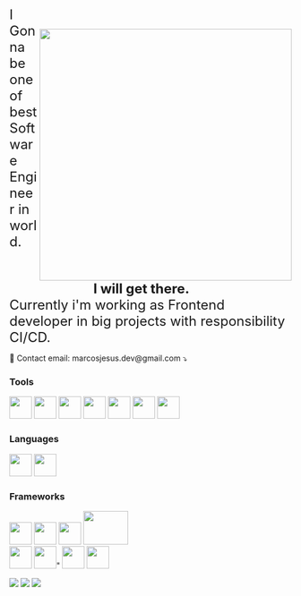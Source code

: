 <img style = "margin-top: 40px;" align="right" width = "450" src="https://user-images.githubusercontent.com/83055784/178975100-41e15a7f-ce2e-48de-9094-ed5c9c923be3.png">

<span align="left" style="font-size:24px;"> 
  I Gonna be one of best Software Engineer in world.
  <br> <b style="margin-left:150px;">I will get there.</b><br>
  Currently i'm working as Frontend developer in big projects with responsibility CI/CD.
	
</span>
<p>
   💌 Contact email: marcosjesus.dev@gmail.com ⤵️
</p>

### Tools
<p align="left">
  <img src="https://cdn.jsdelivr.net/gh/devicons/devicon/icons/filezilla/filezilla-plain.svg" width="40px" height="40px"/>
  <img src="https://cdn.jsdelivr.net/gh/devicons/devicon/icons/webpack/webpack-original.svg" width="40px" height="40px" />
  <img src="https://cdn.jsdelivr.net/gh/devicons/devicon/icons/docker/docker-original.svg" width="40px" height="40px" />
  <img src="https://cdn.jsdelivr.net/gh/devicons/devicon/icons/gulp/gulp-plain.svg" width="40px" height="40px" />
  <img src="https://cdn.jsdelivr.net/gh/devicons/devicon/icons/figma/figma-original.svg" width="40px" height="40px" />
  <img src="https://cdn.jsdelivr.net/gh/devicons/devicon/icons/nginx/nginx-original.svg" width="40px" height="40px"/>
  <img src="https://cdn.jsdelivr.net/gh/devicons/devicon@latest/icons/amazonwebservices/amazonwebservices-original-wordmark.svg" width="40px" height="40px" />
</p>

### Languages
<p>
		<img src="https://cdn.jsdelivr.net/gh/devicons/devicon/icons/javascript/javascript-original.svg" width="40px" height="40px"/>
		<img src="https://cdn.jsdelivr.net/gh/devicons/devicon/icons/csharp/csharp-original.svg" width="40px" height="40px"/>

</p>

### Frameworks
<p align="left">
		<img src="https://cdn.jsdelivr.net/gh/devicons/devicon@latest/icons/angular/angular-original.svg" width="40px" height="40px" />
		<img src="https://cdn.jsdelivr.net/gh/devicons/devicon@latest/icons/ngrx/ngrx-original.svg"  width="40px" height="40px"/>
		<img src="https://cdn.jsdelivr.net/gh/devicons/devicon/icons/vuejs/vuejs-original.svg" width="40px" height="40px"/>
		<img src="https://cdn.jsdelivr.net/gh/devicons/devicon/icons/nuxtjs/nuxtjs-original-wordmark.svg" width="80px" height="60px" />
		<br>
		<img src="https://cdn.jsdelivr.net/gh/devicons/devicon/icons/socketio/socketio-original.svg" width="40px" height="40px" />
		<img src="https://cdn.jsdelivr.net/gh/devicons/devicon/icons/jest/jest-plain.svg" width="40px" height="40px" />"
		<img src="https://cdn.jsdelivr.net/gh/devicons/devicon/icons/nodejs/nodejs-original-wordmark.svg" width="40px" height="40px" />
      		<img src="https://cdn.jsdelivr.net/gh/devicons/devicon/icons/dotnetcore/dotnetcore-original.svg" width="40px" height="40px" />
          
          

</p>

<p align="left">
  <a href="https://www.linkedin.com/in/marcos-jesus-1771261a7/" alt="Linkedin">
  <img src="https://img.shields.io/badge/-Linkedin-0e76a8?style=flat-square&logo=Linkedin&logoColor=white&link=LINK-DO-SEU-LINKEDIN" /></a>

  <a href="https://www.facebook.com/profile.php?id=100030023057288" alt="Facebook">
  <img src="https://img.shields.io/badge/-Facebook-3b5998?style=flat-square&labelColor=3b5998&logo=facebook&logoColor=white&link=LINK-DO-SEU-FACEBOOK"/></a>

  <a href="https://www.instagram.com/marcos_jeesus/" alt="Instagram">
  <img src="https://img.shields.io/badge/-Instagram-DF0174?style=flat-square&labelColor=DF0174&logo=instagram&logoColor=white&link=LINK-DO-SEU-INSTAGRAM"/></a>
</p>  
